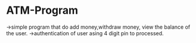 # ATM-Program
->simple program that do add money,withdraw money, view the balance of the user.
->authentication of user asing 4 digit pin to processed.
